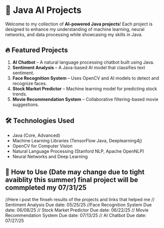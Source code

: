 # 🚀 Java AI Projects

Welcome to my collection of **AI-powered Java projects**! Each project is designed to enhance my understanding of machine learning, neural networks, and data processing while showcasing my skills in Java. 

## 🔥 Featured Projects

1. **AI Chatbot** – A natural language processing chatbot built using Java.
2. **Sentiment Analysis** – A Java-based AI model that classifies text sentiment.
3. **Face Recognition System** – Uses OpenCV and AI models to detect and recognize faces.
4. **Stock Market Predictor** – Machine learning model for predicting stock trends.
5. **Movie Recommendation System** – Collaborative filtering-based movie suggestions.

## 🛠 Technologies Used
- Java (Core, Advanced)
- Machine Learning Libraries (TensorFlow Java, Deeplearning4j)
- OpenCV for Computer Vision
- Natural Language Processing (Stanford NLP, Apache OpenNLP)
- Neural Networks and Deep Learning 

## 📂 How to Use (Date may change due to tight avaiblity this summer) final project will be commpleted my 07/31/25
//Here i post the finseh results of the projects and links that helped me 
// Sentiment Analysis Due date: 05/25/25
//Face Recognition System Due date: 06/08/25
// Stock Market Predictor Due date: 06/22/25
// Movie Recommendation System  Due date: 07/13/25
// AI Chatbot Due date: 07/27/25
